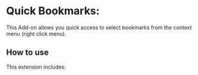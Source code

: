 # Quick Bookmarks:

This Add-on allows you quick access to select bookmarks from the context menu (right click menu).

## How to use

This extension includes:
